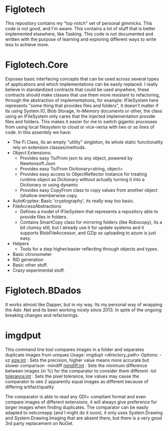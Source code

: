 # Figlotech

This repository contains my "top notch" set of personal gimmicks.
This code is not good, and I'm aware.
This contains a lot of stuff that is better implemented elsewhere, like Tasking.
This code is not documented and written with the purpose of learning and exploring different ways to write less to achieve more.

# Figlotech.Core

Exposes basic interfacing concepts that can be used across several types of applications and which implementations can be easily replaced. I really believe in standardized contracts that could be used anywhere, these contracts should make classes that use them more resistant to refactoring, through the abstraction of implementations, for example: IFileSystem here represents "some thing that provides files and folders", it doesn't matter if its using System.IO, Blob Storage, In-Memory documents or other, the class using an IFileSystem only cares that the injected implementation provide files and folders. This makes it easier for me to switch gigantic processes from using local filesystem to cloud or vice-versa with two or so lines of code.
In this assembly we have:
 - The Fi Class, its an empty "utility" singleton, its whole static functionality rely on extension classes/methods.
 - Object Extensions: 
     - Provides easy To/From json to any object, powered by Newtonsoft.Json
     - Provides easy To/From Dictionary<string, object>
     - Provides easy access to ObjectReflector instance for treating runtime object as Dictionary without actually turning it into a Dictionary or using dynamic
     - Provides easy CopyFrom class to copy values from another object (shallow memberwise copy.
 - AutoKryptex: Basic 'cryptography', its really way too basic.
 - FileAccessAbstractions
     - Defines a model of IFileSystem that represents a repository able to provide files in folders.
     - Contains SmartCopy class for mirroring folders (like Robocopy), its a bit clumsy still, but I already use it for update systems and it supports BlobFileAccessor, and GZip so uploading to azure is just easy.
 - Helpers
     - Tools for a step higher/easier reflecting through objects and types.
 - Basic chronometer
 - RID generation
 - Basic other stuff.
 - Crazy experimental stuff.

# Figlotech.BDados

It works almost like Dapper, but in my way. Its my personal way of wrapping the Ado .Net and its been working nicely since 2013. In spite of the ongoing breaking changes and refactorings.

# imgdput
This command line tool compares images in a folder and separates duplicate images from uniques
Usage: imgdupt <directory_path> <options>
Options:
  -sz <size:int> :
    Sets the precision, higher value means more accurate but slower comparison
  -mindiff <mindiff:int> :
    Sets the minimum difference between images (in %) for the comparator to consider them different
  -tol <tolerance:int> :
    Sets the pixel tolerance, low values may cause the comparator to see 2 apparently equal images as different because of differing artifact/quality

The comparator is able to read any GDI+ compliant format and even compare images of different extensions, it will always give preference for larger images when finding duplicates.
The comparator can be easily adapted to netcoreapp (and I might do it soon), it only uses System.Drawing and System.Drawing.Imaging that are absent there, but there is a very good 3rd party replacement on NuGet.
